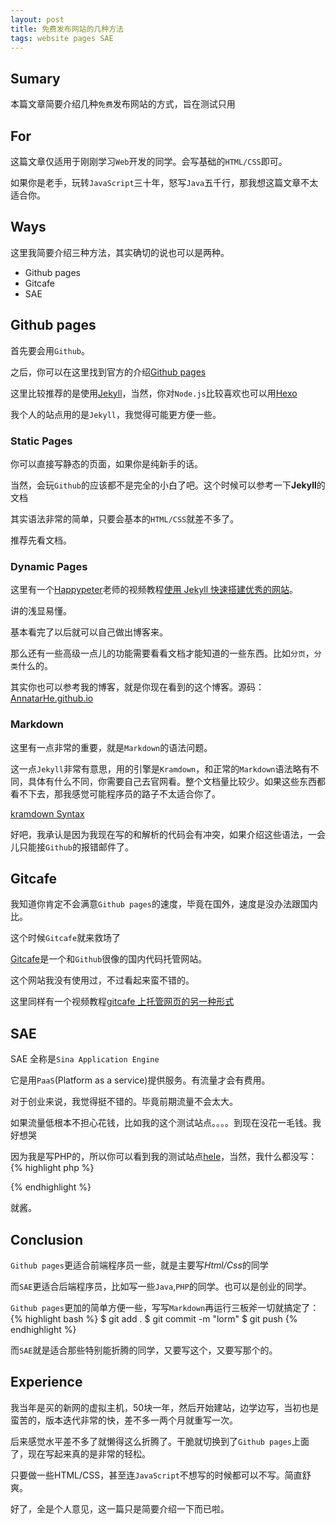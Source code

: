 ```yaml
---
layout: post
title: 免费发布网站的几种方法
tags: website pages SAE
---
```


## Sumary

本篇文章简要介绍几种`免费`发布网站的方式，旨在测试只用

## For

这篇文章仅适用于刚刚学习`Web`开发的同学。会写基础的`HTML/CSS`即可。

如果你是老手，玩转`JavaScript`三十年，怒写`Java`五千行，那我想这篇文章不太适合你。

## Ways

这里我简要介绍三种方法，其实确切的说也可以是两种。

* Github pages
* Gitcafe
* SAE

## Github pages

首先要会用`Github`。

之后，你可以在这里找到官方的介绍[Github pages](https://pages.github.com/)

这里比较推荐的是使用[Jekyll](http://jekyllrb.com/)，当然，你对`Node.js`比较喜欢也可以用[Hexo](https://hexo.io/)

我个人的站点用的是`Jekyll`，我觉得可能更方便一些。

### Static Pages

你可以直接写静态的页面，如果你是纯新手的话。

当然，会玩`Github`的应该都不是完全的小白了吧。这个时候可以参考一下**Jekyll**的文档

其实语法非常的简单，只要会基本的`HTML/CSS`就差不多了。

推荐先看文档。

### Dynamic Pages

这里有一个[Happypeter](https://github.com/happypeter)老师的视频教程[使用 Jekyll 快速搭建优秀的网站](http://haoduoshipin.com/v/113)。

讲的浅显易懂。

基本看完了以后就可以自己做出博客来。

那么还有一些高级一点儿的功能需要看看文档才能知道的一些东西。比如`分页`，`分类`什么的。

其实你也可以参考我的博客，就是你现在看到的这个博客。源码：[AnnatarHe.github.io](https://github.com/AnnatarHe/AnnatarHe.github.io)

### Markdown

这里有一点非常的重要，就是`Markdown`的语法问题。

这一点`Jekyll`非常有意思，用的引擎是`Kramdown`，和正常的`Markdown`语法略有不同，具体有什么不同，你需要自己去官网看。整个文档量比较少。如果这些东西都看不下去，那我感觉可能程序员的路子不太适合你了。

[kramdown Syntax](http://kramdown.gettalong.org/syntax.html)

好吧，我承认是因为我现在写的和解析的代码会有冲突，如果介绍这些语法，一会儿只能接`Github`的报错邮件了。

## Gitcafe

我知道你肯定不会满意`Github pages`的速度，毕竟在国外，速度是没办法跟国内比。

这个时候`Gitcafe`就来救场了

[Gitcafe](https://gitcafe.com/)是一个和`Github`很像的国内代码托管网站。


这个网站我没有使用过，不过看起来蛮不错的。

这里同样有一个视频教程[gitcafe 上托管网页的另一种形式](http://haoduoshipin.com/v/159)

## SAE

SAE 全称是`Sina Application Engine`

它是用`PaaS`(Platform as a service)提供服务。有流量才会有费用。

对于创业来说，我觉得挺不错的。毕竟前期流量不会太大。

如果流量低根本不担心花钱，比如我的这个测试站点。。。。到现在没花一毛钱。我好想哭

因为我是写PHP的，所以你可以看到我的测试站点[hele](http://hele.sinaapp.com/)，当然，我什么都没写：
{% highlight php %}
<?php 
echo phpinfo();
 ?>
{% endhighlight %}

就酱。

## Conclusion

`Github pages`更适合前端程序员一些，就是主要写*Html/Css*的同学

而`SAE`更适合后端程序员，比如写一些`Java`,`PHP`的同学。也可以是创业的同学。

`Github pages`更加的简单方便一些，写写`Markdown`再运行三板斧一切就搞定了：
{% highlight bash %}
$ git add .
$ git commit -m "lorm"
$ git push
{% endhighlight %}

而`SAE`就是适合那些特别能折腾的同学，又要写这个，又要写那个的。

## Experience

我当年是买的新网的虚拟主机，50块一年，然后开始建站，边学边写，当初也是蛮苦的，版本迭代非常的快，差不多一两个月就重写一次。

后来感觉水平差不多了就懒得这么折腾了。干脆就切换到了`Github pages`上面了，现在写起来真的是非常的轻松。

只要做一些HTML/CSS，甚至连`JavaScript`不想写的时候都可以不写。简直舒爽。

好了，全是个人意见，这一篇只是简要介绍一下而已啦。